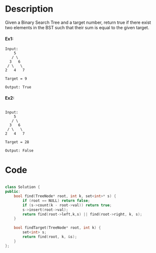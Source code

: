 # Description
Given a Binary Search Tree and a target number, return true if there exist two elements in the BST such that their sum is equal to the given target.

#### Ex1:

```
Input: 
    5
   / \
  3   6
 / \   \
2   4   7

Target = 9

Output: True

```

#### Ex2:

```

Input:
    5
   / \
  3   6
 / \   \
2   4   7

Target = 28

Output: False

```

# Code

```c++

class Solution {
public:
    bool find(TreeNode* root, int k, set<int>* s) {
        if (root == NULL) return false;
        if (s->count(k - root->val)) return true;
        s->insert(root->val);
        return find(root->left,k,s) || find(root->right, k, s);
    }
    
    bool findTarget(TreeNode* root, int k) {
        set<int> s;
        return find(root, k, &s);
    }
};

```
